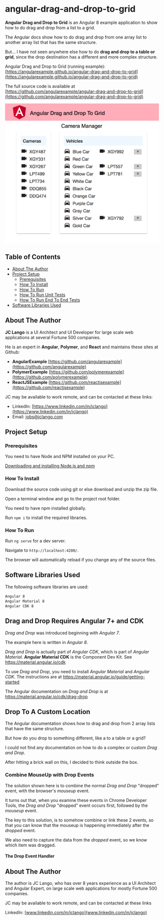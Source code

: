 # angular-drag-and-drop-to-grid
**Angular Drag and Drop to Grid** is an Angular 8 example application to show how to do drag and drop from a list to a grid.

The Angular docs show how to do drag and drop from one array list to another array list that has the same structure.
 
But... I have not seen anywhere else how to do **drag and drop to a table or grid**, since the drop destination has a different and more complex structure.

Angular Drag and Drop to Grid (running example): [https://angularexample.github.io/angular-drag-and-drop-to-grid](https://angularexample.github.io/angular-drag-and-drop-to-grid)

The full source code is available at [https://github.com/angularexample/angular-drag-and-drop-to-grid](https://github.com/angularexample/angular-drag-and-drop-to-grid)

![drag-and-drop-to-grid Screenshot](https://github.com/angularexample/angular-drag-and-drop-to-grid/blob/master/src/assets/images/drag-and-drop-to-grid.png)

## Table of Contents
- [About The Author](#about-the-author)
- [Project Setup](#project-setup)
  * [Prerequisites](#prerequisites)
  * [How To Install](#how-to-install)
  * [How To Run](#how-to-run)
  * [How To Run Unit Tests](#how-to-run-unit-tests)
  * [How To Run End To End Tests](#how-to-run-end-to-end-tests)
- [Software Libraries Used](#software-libraries-used)

## About The Author
**JC Lango** is a UI Architect and UI Developer for large scale web applications at several Fortune 500 companies.

He is an expert in **Angular**, **Polymer**, and **React** and maintains these sites at Github:

* **AngularExample** [https://github.com/angularexample](https://github.com/angularexample)
* **PolymerExample** [https://github.com/polymerexample](https://github.com/polymerexample)
* **ReactJSExample** [https://github.com/reactjsexample](https://github.com/reactjsexample)

JC may be available to work remote, and can be contacted at these links:
 
* LinkedIn: [https://www.linkedin.com/in/jclango](https://www.linkedin.com/in/jclango)
* Email: [jobs@jclango.com](mailto:jobs@jclango.com)

## Project Setup
### Prerequisites
You need to have Node and NPM installed on your PC.

[Downloading and installing Node.js and npm](https://docs.npmjs.com/downloading-and-installing-node-js-and-npm)

### How To Install
Download the source code using git or else download and unzip the zip file.

Open a terminal window and go to the project root folder.

You need to have npm installed globally.

Run `npm i` to install the required libraries.

### How To Run
Run `ng serve` for a dev server.

Navigate to `http://localhost:4200/`.

The browser will automatically reload if you change any of the source files.

## Software Libraries Used

The following software libraries are used:
```text
Angular 8
Angular Material 8
Angular CDK 8
```

## Drag and Drop Requires Angular 7+ and CDK

*Drag and Drop* was introduced beginning with *Angular 7*.

The example here is written in *Angular 8*.

*Drag and Drop* is actually part of *Angular CDK*, which is part of *Angular Material*.
**Angular Material CDK** is the Component Dev Kit. See https://material.angular.io/cdk 

To use *Drag and Drop*, you need to install *Angular Material* and *Angular CDK*.
The instructions are at https://material.angular.io/guide/getting-started 

The Angular documentation on *Drag and Drop* is at https://material.angular.io/cdk/drag-drop

## Drop To A Custom Location
The Angular documentation shows how to drag and drop from 2 array lists that have the same structure.

But how do you drop to something different, like a to a table or a grid?

I could not find any documentation on how to do a complex or custom *Drag and Drop*.

After hitting a brick wall on this, I decided to think outside the box.

### Combine MouseUp with Drop Events
The solution shown here is to combine the normal *Drag and Drop* "dropped" event,
with the browser's *mouseup* event.

It turns out that, when you examine these events in Chrome Developer Tools,
the *Drag and Drop* "dropped" event occurs first, followed by the *mouseup* event.

The key to this solution, is to somehow combine or link these 2 events,
so that you can know that the mouseup is happening immediately after the *dropped* event.

We also need to capture the data from the *dropped* event, so we know which item was dragged.

#### The Drop Event Handler



## About The Author
The author is JC Lango, who has over 8 years experience as a UI Architect and Angular Expert, on large scale web applications for mostly Fortune 500 companies.

JC may be available to work remote, and can be contacted at these links
 
LinkedIn: [www.linkedin.com/in/jclango](www.linkedin.com/in/jclango)
